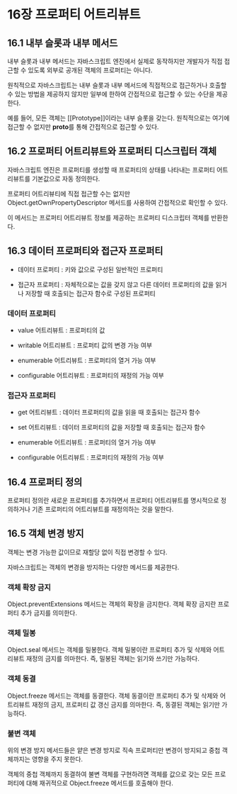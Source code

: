 # 16장 프로퍼티 어트리뷰트

## 16.1 내부 슬롯과 내부 메서드

내부 슬롯과 내부 메서드는 자바스크립트 엔진에서 실제로 동작하지만 개발자가 직접 접근할 수 있도록 외부로 공개된 객체의 프로퍼티는 아니다.

원칙적으로 자바스크립트는 내부 슬롯과 내부 메서드에 직접적으로 접근하거나 호출할 수 있는 방법을 제공하지 않지만 일부에 한하여 간접적으로 접근할 수 있는 수단을 제공한다.

예를 들어, 모든 객체는 [[Prototype]]이라는 내부 슬롯을 갖는다. 원칙적으로는 여기에 접근할 수 없지만 **proto**를 통해 간접적으로 접근할 수 있다.

## 16.2 프로퍼티 어트리뷰트와 프로퍼티 디스크립터 객체

자바스크립트 엔진은 프로퍼티를 생성할 때 프로퍼티의 상태를 나타내는 프로퍼티 어트리뷰트를 기본값으로 자동 정의한다.

프로퍼티 어트리뷰티에 직접 접근할 수는 없지만 Object.getOwnPropertyDescriptor 메서드를 사용하여 간접적으로 확인할 수 있다.

이 메서드는 프로퍼티 어트리뷰트 정보를 제공하는 프로퍼티 디스크립터 객체를 반환한다.

## 16.3 데이터 프로퍼티와 접근자 프로퍼티

- 데이터 프로퍼티 : 키와 값으로 구성된 일반적인 프로퍼티

- 접근자 프로퍼티 : 자체적으로는 값을 갖지 않고 다른 데이터 프로퍼티의 값을 읽거나 저장할 때 호출되는 접근자 함수로 구성된 프로퍼티

### 데이터 프로퍼티

- value 어트리뷰트 : 프로퍼티의 값

- writable 어트리뷰트 : 프로퍼티 값의 변경 가능 여부

- enumerable 어트리뷰트 : 프로퍼티의 열거 가능 여부

- configurable 어트리뷰트 : 프로퍼티의 재정의 가능 여부

### 접근자 프로퍼티

- get 어트리뷰트 : 데이터 프로퍼티의 값을 읽을 때 호출되는 접근자 함수

- set 어트리뷰트 : 데이터 프로퍼티의 값을 저장할 때 호출되는 접근자 함수

- enumerable 어트리뷰트 : 프로퍼티의 열거 가능 여부

- configurable 어트리뷰트 : 프로퍼티의 재정의 가능 여부

## 16.4 프로퍼티 정의

프로퍼티 정의란 새로운 프로퍼티를 추가하면서 프로퍼티 어트리뷰트를 명시적으로 정의하거나 기존 프로퍼티의 어트리뷰트를 재정의하는 것을 말한다.

## 16.5 객체 변경 방지

객체는 변경 가능한 값이므로 재할당 없이 직접 변경할 수 있다.

자바스크립트는 객체의 변경을 방지하는 다양한 메서드를 제공한다.

### 객체 확장 금지

Object.preventExtensions 메서드는 객체의 확장을 금지한다. 객체 확장 금지란 프로퍼티 추가 금지를 의미한다.

### 객체 밀봉

Object.seal 메서드는 객체를 밀봉한다. 객체 밀봉이란 프로퍼티 추가 및 삭제와 어트리뷰트 재정의 금지를 의마한다. 즉, 밀봉된 객체는 읽기와 쓰기만 가능하다.

### 객체 동결

Object.freeze 메서드는 객체를 동결한다. 객체 동결이란 프로퍼티 추가 및 삭제와 어트리뷰트 재정의 금지, 프로퍼티 값 갱신 금지를 의마한다. 즉, 동결된 객체는 읽기만 가능하다.

### 불변 객체

위의 변경 방지 메서드들은 얕은 변경 방지로 직속 프로퍼티만 변경이 방지되고 중첩 객체까지는 영향을 주지 못한다.

객체의 중첩 객체까지 동결하여 불변 객체를 구현하려면 객체를 값으로 갖는 모든 프로퍼티에 대해 재귀적으로 Object.freeze 메서드를 호출해야 한다.
